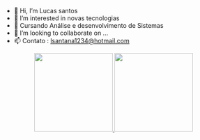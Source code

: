 - 👋 Hi, I’m Lucas santos  
- 👀 I’m interested in  novas tecnologias 
- 🌱  Cursando Análise e desenvolvimento de Sistemas 
- 💞️ I’m looking to collaborate on ...
- 📫 Contato : lsantana1234@hotmail.com 

<div align="center">
  <a href="https://github.com/Lucas-santos-Dev">
  <img height="180em" src="https://github-readme-stats.vercel.app/api?username=Lucas-santos-Dev&show_icons=true&theme=vue&include_all_commits=true&count_private=true"/>
  <img height="180em" src="https://github-readme-stats.vercel.app/api/top-langs/?username=Lucas-santos-Dev&layout=compact&langs_count=7&theme=vue"/>
</div>
